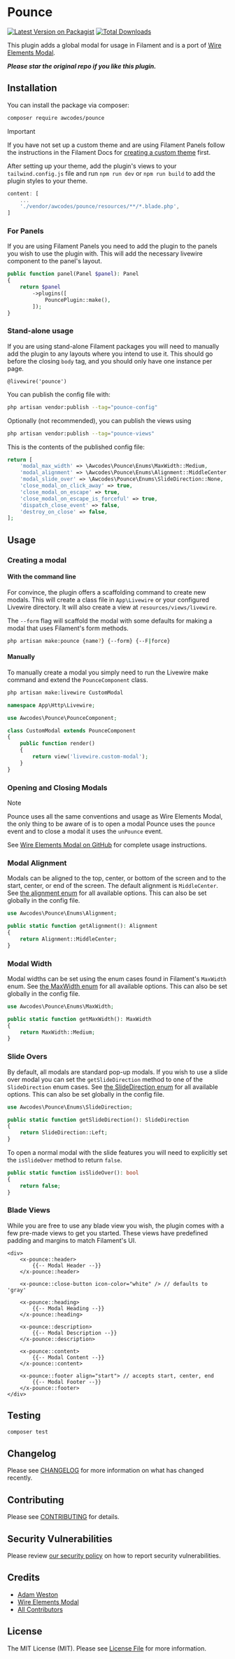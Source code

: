 # Pounce

[![Latest Version on Packagist](https://img.shields.io/packagist/v/awcodes/pounce.svg?style=flat-square)](https://packagist.org/packages/awcodes/pounce)
[![Total Downloads](https://img.shields.io/packagist/dt/awcodes/pounce.svg?style=flat-square)](https://packagist.org/packages/awcodes/pounce)

This plugin adds a global modal for usage in Filament and is a port of [Wire Elements Modal](https://github.com/wire-elements/modal). 

***Please star the original repo if you like this plugin.***

## Installation

You can install the package via composer:

```bash
composer require awcodes/pounce
```

> [!IMPORTANT]
> If you have not set up a custom theme and are using Filament Panels follow the instructions in the Filament Docs for [creating a custom theme](https://filamentphp.com/docs/3.x/panels/themes#creating-a-custom-theme) first.

After setting up your theme, add the plugin's views to your `tailwind.config.js` file and run `npm run dev` or `npm run build` to add the plugin styles to your theme.

```js
content: [
    ...
    './vendor/awcodes/pounce/resources/**/*.blade.php',
]
```

### For Panels

If you are using Filament Panels you need to add the plugin to the panels you wish to use the plugin with. This will add the necessary livewire component to the panel's layout.

```php
public function panel(Panel $panel): Panel
{
    return $panel
        ->plugins([
            PouncePlugin::make(),
        ]);
}
```

### Stand-alone usage

If you are using stand-alone Filament packages you will need to manually add the plugin to any layouts where you intend to use it. This should go before the closing `body` tag, and you should only have one instance per page.

```blade
@livewire('pounce')
```

You can publish the config file with:

```bash
php artisan vendor:publish --tag="pounce-config"
```

Optionally (not recommended), you can publish the views using

```bash
php artisan vendor:publish --tag="pounce-views"
```

This is the contents of the published config file:

```php
return [
    'modal_max_width' => \Awcodes\Pounce\Enums\MaxWidth::Medium,
    'modal_alignment' => \Awcodes\Pounce\Enums\Alignment::MiddleCenter,
    'modal_slide_over' => \Awcodes\Pounce\Enums\SlideDirection::None,
    'close_modal_on_click_away' => true,
    'close_modal_on_escape' => true,
    'close_modal_on_escape_is_forceful' => true,
    'dispatch_close_event' => false,
    'destroy_on_close' => false,
];
```

## Usage

### Creating a modal

#### With the command line

For convince, the plugin offers a scaffolding command to create new modals. This will create a class file in `App\Livewire` or your configured Livewire directory. It will also create a view at `resources/views/livewire`.

The `--form` flag will scaffold the modal with some defaults for making a modal that uses Filament's form methods.

```bash
php artisan make:pounce {name?} {--form} {--F|force}
```

#### Manually

To manually create a modal you simply need to run the Livewire make command and extend the `PounceComponent` class.

```bash
php artisan make:livewire CustomModal
```

```php
namespace App\Http\Livewire;

use Awcodes\Pounce\PounceComponent;

class CustomModal extends PounceComponent
{
    public function render()
    {
        return view('livewire.custom-modal');
    }
}
```

### Opening and Closing Modals

> [!NOTE]
> Pounce uses all the same conventions and usage as Wire Elements Modal, the only thing to be aware of is to open a modal Pounce uses the `pounce` event and to close a modal it uses the `unPounce` event.

See [Wire Elements Modal on GitHub](https://github.com/wire-elements/modal/blob/main/README.md#opening-a-modal) for complete usage instructions.

### Modal Alignment

Modals can be aligned to the top, center, or bottom of the screen and to the start, center, or end of the screen. The default alignment is `MiddleCenter`. See [the alignment enum](https://github.com/awcodes/pounce/blob/main/src/Enums/Alignment.php) for all available options. This can also be set globally in the config file.

```php
use Awcodes\Pounce\Enums\Alignment;

public static function getAlignment(): Alignment
{
    return Alignment::MiddleCenter;
}
```

### Modal Width

Modal widths can be set using the enum cases found in Filament's `MaxWidth` enum. See [the MaxWidth enum](https://github.com/awcodes/pounce/blob/main/src/Enums/MaxWidth.php) for all available options. This can also be set globally in the config file.

```php
use Awcodes\Pounce\Enums\MaxWidth;

public static function getMaxWidth(): MaxWidth
{
    return MaxWidth::Medium;
}
```

### Slide Overs

By default, all modals are standard pop-up modals. If you wish to use a slide over modal you can set the `getSlideDirection` method to one of the `SlideDirection` enum cases. See [the SlideDirection enum](https://github.com/awcodes/pounce/blob/main/src/Enums/SlideDirection.php) for all available options. This can also be set globally in the config file.

```php
use Awcodes\Pounce\Enums\SlideDirection;

public static function getSlideDirection(): SlideDirection
{
    return SlideDirection::Left;
}
```

To open a normal modal with the slide features you will need to explicitly set the `isSlideOver` method to return `false`.

```php
public static function isSlideOver(): bool
{
    return false;
}
```

### Blade Views

While you are free to use any blade view you wish, the plugin comes with a few pre-made views to get you started. These views have predefined padding and margins to match Filament's UI.

```blade
<div>
    <x-pounce::header>
        {{-- Modal Header --}}
    </x-pounce::header>

    <x-pounce::close-button icon-color="white" /> // defaults to 'gray'
    
    <x-pounce::heading>
        {{-- Modal Heading --}}
    </x-pounce::heading>
    
    <x-pounce::description>
        {{-- Modal Description --}}
    </x-pounce::description>

    <x-pounce::content>
        {{-- Modal Content --}}
    </x-pounce::content>

    <x-pounce::footer align="start"> // accepts start, center, end
        {{-- Modal Footer --}}
    </x-pounce::footer>
</div>
```

## Testing

```bash
composer test
```

## Changelog

Please see [CHANGELOG](CHANGELOG.md) for more information on what has changed recently.

## Contributing

Please see [CONTRIBUTING](.github/CONTRIBUTING.md) for details.

## Security Vulnerabilities

Please review [our security policy](../../security/policy) on how to report security vulnerabilities.

## Credits

- [Adam Weston](https://github.com/awcodes)
- [Wire Elements Modal](https://github.com/wire-elements/modal)
- [All Contributors](../../contributors)

## License

The MIT License (MIT). Please see [License File](LICENSE.md) for more information.
